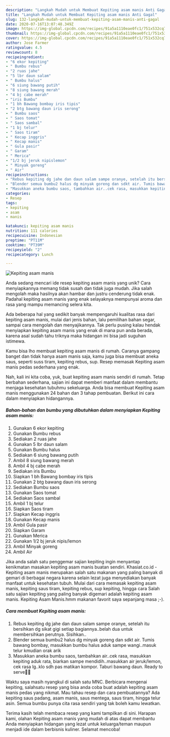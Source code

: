 ```yaml
---
description: "Langkah Mudah untuk Membuat Kepiting asam manis Anti Gagal"
title: "Langkah Mudah untuk Membuat Kepiting asam manis Anti Gagal"
slug: 132-langkah-mudah-untuk-membuat-kepiting-asam-manis-anti-gagal
date: 2020-07-16T13:07:48.349Z
image: https://img-global.cpcdn.com/recipes/91a5a1110eae0fc1/751x532cq70/kepiting-asam-manis-foto-resep-utama.jpg
thumbnail: https://img-global.cpcdn.com/recipes/91a5a1110eae0fc1/751x532cq70/kepiting-asam-manis-foto-resep-utama.jpg
cover: https://img-global.cpcdn.com/recipes/91a5a1110eae0fc1/751x532cq70/kepiting-asam-manis-foto-resep-utama.jpg
author: Jose Farmer
ratingvalue: 4.5
reviewcount: 8
recipeingredient:
- "6 ekor kepiting"
- " Bumbu rebus"
- "2 ruas jahe"
- "5 lbr daun salam"
- " Bumbu halus"
- "6 siung bawang putih"
- "8 siung bawang merah"
- "4 bj cabe merah"
- "iris Bumbu"
- "1 bh Bawang bombay iris tipis"
- "2 btg bawang daun iris serong"
- " Bumbu saos"
- " Saos tomat"
- " Saos sambal"
- "1 bj telur"
- " Saos tiram"
- " Kecap inggris"
- " Kecap manis"
- " Gula pasir"
- " Garam"
- " Merica"
- "1/2 bj jeruk nipislemon"
- " Minyak goreng"
- " Air"
recipeinstructions:
- "Rebus kepiting dg jahe dan daun salam sampe oranye, setelah itu bersihkan dg sikat gigi setiap bagiannya..belah dua untuk membersihkan perutnya. Sisihkan.."
- "Blender semua bumbu2 halus dg minyak goreng dan sdkt air. Tumis bawang bombay, masukkan bumbu halus aduk sampe wangi..masuk telur kmudian orak arik"
- "Masukkan aneka bumbu saos, tambahkan air..cek rasa, masukkan kepiting aduk rata, biarkan sampe mendidih..masukkan air jeruk/lemon, cek rasa lg..klo sdh pas matikan kompor. Taburi bawang daun. Ready to serve🥘🦀"
categories:
- Resep
tags:
- kepiting
- asam
- manis

katakunci: kepiting asam manis 
nutrition: 111 calories
recipecuisine: Indonesian
preptime: "PT11M"
cooktime: "PT39M"
recipeyield: "2"
recipecategory: Lunch

---
```



![Kepiting asam manis](https://img-global.cpcdn.com/recipes/91a5a1110eae0fc1/751x532cq70/kepiting-asam-manis-foto-resep-utama.jpg)

Anda sedang mencari ide resep kepiting asam manis yang unik? Cara menyiapkannya memang tidak susah dan tidak juga mudah. Jika salah mengolah maka hasilnya akan hambar dan justru cenderung tidak enak. Padahal kepiting asam manis yang enak selayaknya mempunyai aroma dan rasa yang mampu memancing selera kita.

Ada beberapa hal yang sedikit banyak mempengaruhi kualitas rasa dari kepiting asam manis, mulai dari jenis bahan, lalu pemilihan bahan segar, sampai cara mengolah dan menyajikannya. Tak perlu pusing kalau hendak menyiapkan kepiting asam manis yang enak di mana pun anda berada, karena asal sudah tahu triknya maka hidangan ini bisa jadi suguhan istimewa.

Kamu bisa lho membuat kepiting asam manis di rumah. Caranya gampang banget dan tidak hanya asam manis saja, kamu juga bisa membuat aneka saus, seperti suss tiram, kepiting rebus, sup. Resep memasak Kepiting asam manis pedas sederhana yang enak.


Nah, kali ini kita coba, yuk, buat kepiting asam manis sendiri di rumah. Tetap berbahan sederhana, sajian ini dapat memberi manfaat dalam membantu menjaga kesehatan tubuhmu sekeluarga. Anda bisa membuat Kepiting asam manis menggunakan 24 bahan dan 3 tahap pembuatan. Berikut ini cara dalam menyiapkan hidangannya.

<!--inarticleads1-->

##### Bahan-bahan dan bumbu yang dibutuhkan dalam menyiapkan Kepiting asam manis:

1. Gunakan 6 ekor kepiting
1. Gunakan  Bumbu rebus
1. Sediakan 2 ruas jahe
1. Gunakan 5 lbr daun salam
1. Gunakan  Bumbu halus
1. Sediakan 6 siung bawang putih
1. Ambil 8 siung bawang merah
1. Ambil 4 bj cabe merah
1. Sediakan iris Bumbu
1. Siapkan 1 bh Bawang bombay iris tipis
1. Gunakan 2 btg bawang daun iris serong
1. Sediakan  Bumbu saos
1. Gunakan  Saos tomat
1. Sediakan  Saos sambal
1. Ambil 1 bj telur
1. Siapkan  Saos tiram
1. Siapkan  Kecap inggris
1. Gunakan  Kecap manis
1. Ambil  Gula pasir
1. Siapkan  Garam
1. Gunakan  Merica
1. Gunakan 1/2 bj jeruk nipis/lemon
1. Ambil  Minyak goreng
1. Ambil  Air


Jika anda salah satu penggemar sajian kepiting ingin menyantap kenikmatan masakan kepiting asam manis buatan sendiri. Khasiat.co.id - Kepiting asam manis merupakan salah satu makanan yang paling banyak di gemari di berbagai negara karena selain lezat juga menyediakan banyak manfaat untuk kesehatan tubuh. Mulai dari cara memasak kepiting asam manis, kepiting saus tiram, kepiting rebus, sup kepiting, hingga cara Salah satu sajian kepiting yang paling banyak digemari adalah kepiting asam manis. Kepiting Asam Manis.hmm makanan favorit saya sepanjang masa ;-). 

<!--inarticleads2-->

##### Cara membuat Kepiting asam manis:

1. Rebus kepiting dg jahe dan daun salam sampe oranye, setelah itu bersihkan dg sikat gigi setiap bagiannya..belah dua untuk membersihkan perutnya. Sisihkan..
1. Blender semua bumbu2 halus dg minyak goreng dan sdkt air. Tumis bawang bombay, masukkan bumbu halus aduk sampe wangi..masuk telur kmudian orak arik
1. Masukkan aneka bumbu saos, tambahkan air..cek rasa, masukkan kepiting aduk rata, biarkan sampe mendidih..masukkan air jeruk/lemon, cek rasa lg..klo sdh pas matikan kompor. Taburi bawang daun. Ready to serve🥘🦀


Waktu saya masih nyangkul di salah satu MNC. Berbicara mengenai kepiting, salahsatu resep yang bisa anda coba buat adalah kepiting asam manis pedas yang nikmat. Mau tahau resep dan cara pembuatannya? Ada kepiting saus padang, asam manis, saus mentega, saus tiram, hingga telur asin. Semua bumbu punya cita rasa sendiri yang tak boleh kamu lewatkan. 

Terima kasih telah membaca resep yang kami tampilkan di sini. Harapan kami, olahan Kepiting asam manis yang mudah di atas dapat membantu Anda menyiapkan hidangan yang lezat untuk keluarga/teman maupun menjadi ide dalam berbisnis kuliner. Selamat mencoba!
